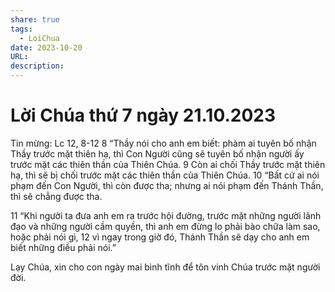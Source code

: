 ```yaml
---
share: true
tags:
  - LoiChua
date: 2023-10-20
URL: 
description: 
---
```


# Lời Chúa thứ 7 ngày 21.10.2023

Tin mừng: Lc 12, 8-12
8 “Thầy nói cho anh em biết: phàm ai tuyên bố nhận Thầy trước mặt thiên hạ, thì Con Người cũng sẽ tuyên bố nhận người ấy trước mặt các thiên thần của Thiên Chúa. 9 Còn ai chối Thầy trước mặt thiên hạ, thì sẽ bị chối trước mặt các thiên thần của Thiên Chúa. 10 “Bất cứ ai nói phạm đến Con Người, thì còn được tha; nhưng ai nói phạm đến Thánh Thần, thì sẽ chẳng được tha.

11 “Khi người ta đưa anh em ra trước hội đường, trước mặt những người lãnh đạo và những người cầm quyền, thì anh em đừng lo phải bào chữa làm sao, hoặc phải nói gì, 12 vì ngay trong giờ đó, Thánh Thần sẽ dạy cho anh em biết những điều phải nói.”

Lạy Chúa, xin cho con ngày mai bình tĩnh để tôn vinh Chúa trước mặt người đời.
